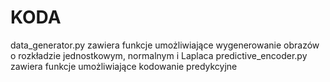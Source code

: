 # KODA
data_generator.py zawiera funkcje umożliwiające wygenerowanie obrazów o rozkładzie jednostkowym, normalnym i Laplaca
predictive_encoder.py zawiera funkcje umożliwiające kodowanie predykcyjne
